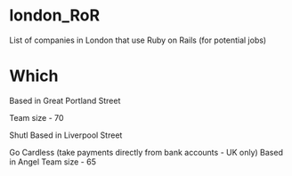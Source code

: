 # london_RoR
List of companies in London that use Ruby on Rails (for potential jobs)

<h1>Which</h1>
<p>Based in Great Portland Street</p>
<p>Team size - 70</p>

Shutl
Based in Liverpool Street

Go Cardless (take payments directly from bank accounts - UK only)
Based in Angel
Team size - 65
